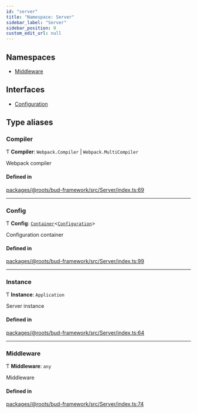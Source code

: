 ```yaml
---
id: "server"
title: "Namespace: Server"
sidebar_label: "Server"
sidebar_position: 0
custom_edit_url: null
---
```


## Namespaces

- [Middleware](server.middleware.md)

## Interfaces

- [Configuration](../interfaces/server.configuration.md)

## Type aliases

### Compiler

Ƭ **Compiler**: `Webpack.Compiler` \| `Webpack.MultiCompiler`

Webpack compiler

#### Defined in

[packages/@roots/bud-framework/src/Server/index.ts:69](https://github.com/roots/bud/blob/d7cd28f6/packages/@roots/bud-framework/src/Server/index.ts#L69)

___

### Config

Ƭ **Config**: [`Container`](../classes/container.md)<[`Configuration`](../interfaces/server.configuration.md)\>

Configuration container

#### Defined in

[packages/@roots/bud-framework/src/Server/index.ts:99](https://github.com/roots/bud/blob/d7cd28f6/packages/@roots/bud-framework/src/Server/index.ts#L99)

___

### Instance

Ƭ **Instance**: `Application`

Server instance

#### Defined in

[packages/@roots/bud-framework/src/Server/index.ts:64](https://github.com/roots/bud/blob/d7cd28f6/packages/@roots/bud-framework/src/Server/index.ts#L64)

___

### Middleware

Ƭ **Middleware**: `any`

Middleware

#### Defined in

[packages/@roots/bud-framework/src/Server/index.ts:74](https://github.com/roots/bud/blob/d7cd28f6/packages/@roots/bud-framework/src/Server/index.ts#L74)
